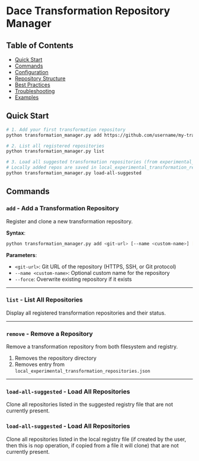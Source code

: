 # Dace Transformation Repository Manager

## Table of Contents

- [Quick Start](#quick-start)
- [Commands](#commands)
- [Configuration](#configuration)
- [Repository Structure](#repository-structure)
- [Best Practices](#best-practices)
- [Troubleshooting](#troubleshooting)
- [Examples](#examples)

## Quick Start

```bash
# 1. Add your first transformation repository
python transformation_manager.py add https://github.com/username/my-transformations.git

# 2. List all registered repositories
python transformation_manager.py list

# 3. Load all suggested transformation repositories (from experimental_transformation_repositories.json)
# Locally added repos are saved in local_experimental_transformation_repositories.json
python transformation_manager.py load-all-suggested
```

## Commands

### `add` - Add a Transformation Repository

Register and clone a new transformation repository.

**Syntax**:
```bash
python transformation_manager.py add <git-url> [--name <custom-name>] [--force]
```

**Parameters**:
- `<git-url>`: Git URL of the repository (HTTPS, SSH, or Git protocol)
- `--name <custom-name>`: Optional custom name for the repository
- `--force`: Overwrite existing repository if it exists

---

### `list` - List All Repositories

Display all registered transformation repositories and their status.

---

### `remove` - Remove a Repository

Remove a transformation repository from both filesystem and registry.

1. Removes the repository directory
2. Removes entry from `local_experimental_transformation_repositories.json`
---

### `load-all-suggested` - Load All Repositories

Clone all repositories listed in the suggested registry file that are not currently present.

### `load-all-suggested` - Load All Repositories

Clone all repositories listed in the local registry file (if created by the user, then this is nop operation, if copied from a file it will clone) that are not currently present.
